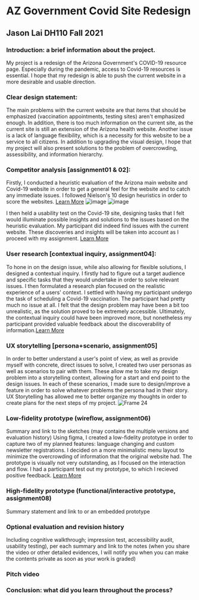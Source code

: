 # AZ Government Covid Site Redesign
## Jason Lai DH110 Fall 2021
### Introduction: a brief information about the project. 
My project is a redesign of the Arizona Government's COVID-19 resource page. Especially during the pandemic, access to Covid-19 resources is essential. I hope that my redesign is able to push the current website in a more desirable and usable direction. 
### Clear design statement: 
The main problems with the current website are that items that should be emphasized (vaccination appointments, testing sites) aren't emphasized enough. In addition, there is too much information on the current site, as the current site is still an extension of the Arizona health website. Another issue is a lack of language flexibility, which is a necessity for this website to be a service to all citizens. In addition to upgrading the visual design, I hope that my project will also present solutions to the problem of overcrowding, assessibility, and information hierarchy.
### Competitor analysis [assignment01 & 02]:
Firstly, I conducted a heuristic evaluation of the Arizona main website and Covid-19 website in order to get a general feel for the website and to catch any immediate issues. I followed Nielson's 10 design heuristics in order to score the websites. [Learn More](https://github.com/jasonlai2/DH110-JasonLai/tree/main/Assignment01)
![image](https://user-images.githubusercontent.com/77956479/143795510-37ebeacf-2d2c-406d-8f94-cf38eeca0a8c.png)
![image](https://user-images.githubusercontent.com/77956479/143795543-1556c53b-08e0-4de8-b7a5-1a79c6dd25c2.png)


I then held a usability test on the Covid-19 site, designing tasks that I felt would illuminate possible insights and solutions to the issues based on the heuristic evaluation. My participant did indeed find issues with the current website. These discoveries and insights will be taken into account as I proceed with my assignment. [Learn More](https://github.com/jasonlai2/DH110-JasonLai/tree/main/Assignment02)

### User research [contextual inquiry, assignment04]:
To hone in on the design issue, while also allowing for flexible solutions, I designed a contextual inquiry. I firstly had to figure out a target audience and specific tasks that they would undertake in order to solve relevant issues. I then formulated a research plan focused on the realistic experience of a users' context. I settled with having my participant undergo the task of scheduling a Covid-19 vaccination. The participant had pretty much no issue at all. I felt that the design problem may have been a bit too unrealistic, as the solution proved to be extremely accessible. Ultimately, the contextual inquiry could have been improved more, but nonetheless my participant provided valuable feedback about the discoverability of information.[Learn More](https://github.com/jasonlai2/DH110-JasonLai/tree/main/Assignment03)
### UX storytelling [persona+scenario, assignment05]
In order to better understand a user's point of view, as well as provide myself with concrete, direct issues to solve, I created two user personas as well as scenarios to pair with them. These allow me to take my design problem into a storytelling context, allowing for a start and end point to the design issues. In each of these scenarios, I made sure to design/improve a feature in order to solve whatever problems the persona had in their story. UX Storytelling has allowed me to better organize my thoughts in order to create plans for the next steps of my project.
![Frame 24](https://user-images.githubusercontent.com/77956479/143799708-12dbd16e-2f84-4769-9eba-8c2b083a565b.png)

### Low-fidelity prototype (wireflow, assignment06)
Summary and link to the sketches (may contains the multiple versions and evaluation history)
Using figma, I created a low-fidelity prototype in order to capture two of my planned features: language changing and custom newsletter registrations. I decided on a more minimalistic menu layout to minimize the overcrowding of information that the original website had. The prototype is visually not very outstanding, as I focused on the interaction and flow. I had a participant test out my prototype, to which I recieved positive feedback. [Learn More](https://github.com/jasonlai2/DH110-JasonLai/tree/main/Assignment05)


### High-fidelity prototype (functional/interactive prototype, assignment08)
Summary statement and link to or an embedded prototype
### Optional evaluation and revision history 
Including cognitive walkthrough; impression test, accessibility audit, usability testing), per each summary and link to the notes (when you share the video or other detailed evidences, I will notify you when you can make the contents private as soon as your work is graded)
### Pitch video 
### Conclusion: what did you learn throughout the process?
